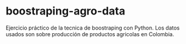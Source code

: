 # boostraping-agro-data
Ejercicio práctico de la tecnica de boostraping con Python. Los datos usados son sobre producción de productos agricolas en Colombia.
